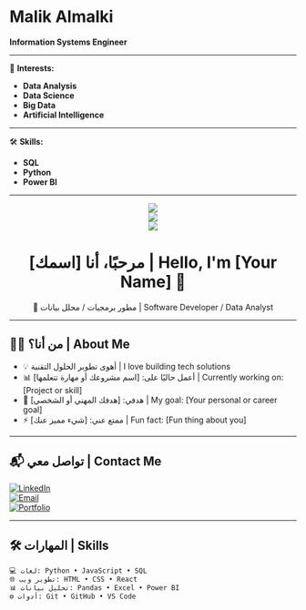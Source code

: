 # Malik Almalki

**Information Systems Engineer**

---

🎯 **Interests:** 
- **Data Analysis**
- **Data Science**
- **Big Data**
- **Artificial Intelligence** 

---

 🛠️ **Skills:**

- **SQL**
- **Python**
- **Power BI**

---
<p align="center"> <img src="https://github-readme-stats.vercel.app/api?username=اسم_مستخدمك&show_icons=true&theme=gruvbox" /> <br /> <img src="https://github-readme-streak-stats.herokuapp.com/?user=اسم_مستخدمك&theme=gruvbox" /> <br /> <img src="https://github-readme-stats.vercel.app/api/top-langs/?username=اسم_مستخدمك&layout=compact&theme=gruvbox" /> </p>

<h1 align="center">مرحبًا، أنا [اسمك] | Hello, I'm [Your Name] 👋</h1>
<p align="center">📍 مطور برمجيات / محلل بيانات | Software Developer / Data Analyst</p>

---

## 🧑‍💻 من أنا؟ | About Me

- 💡 أهوى تطوير الحلول التقنية | I love building tech solutions  
- 📊 أعمل حاليًا على: [اسم مشروعك أو مهارة تتعلمها] | Currently working on: [Project or skill]  
- 🎯 هدفي: [هدفك المهني أو الشخصي] | My goal: [Your personal or career goal]  
- ⚡ ممتع عني: [شيء مميز عنك] | Fun fact: [Fun thing about you]  

---

## 📬 تواصل معي | Contact Me

[![LinkedIn](https://img.shields.io/badge/LinkedIn-blue?style=flat&logo=linkedin)](رابط_لينكدإن)  
[![Email](https://img.shields.io/badge/Email-D14836?style=flat&logo=gmail&logoColor=white)](mailto:بريدك@الإلكتروني)  
[![Portfolio](https://img.shields.io/badge/Portfolio-000000?style=flat&logo=About.me&logoColor=white)](رابط_موقعك_الشخصي)  

---

## 🛠️ المهارات | Skills

```bash
💻 لغات: Python • JavaScript • SQL  
🌐 تطوير ويب: HTML • CSS • React  
📊 تحليل بيانات: Pandas • Excel • Power BI  
⚙️ أدوات: Git • GitHub • VS Code


